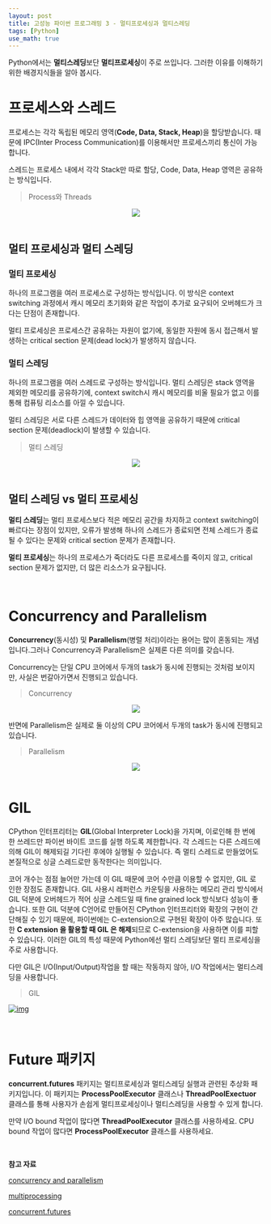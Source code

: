```yaml
---
layout: post
title: 고성능 파이썬 프로그래밍 3 - 멀티프로세싱과 멀티스레딩
tags: [Python]
use_math: true
---
```


Python에서는 **멀티스레딩**보단 **멀티프로세싱**이 주로 쓰입니다. 그러한 이유를 이해하기 위한 배경지식들을 알아 봅시다.

# 프로세스와 스레드

프로세스는 각각 독립된 메모리 영역(**Code, Data, Stack, Heap**)을 할당받습니다. 때문에 IPC(Inter Process Communication)를 이용해서만 프로세스끼리 통신이 가능합니다.

스레드는 프로세스 내에서 각각 Stack만 따로 할당, Code, Data, Heap 영역은 공유하는 방식입니다. 

> Process와 Threads

<center><img src="https://user-images.githubusercontent.com/31475037/103182666-9db27000-48f0-11eb-986a-23fa66954a74.png"></center>

<br>

## 멀티 프로세싱과 멀티 스레딩

### 멀티 프로세싱

하나의 프로그램을 여러 프로세스로 구성하는 방식입니다. 이 방식은 context switching 과정에서 캐시 메모리 초기화와 같은 작업이 추가로 요구되어 오버헤드가 크다는 단점이 존재합니다.

멀티 프로세싱은 프로세스간 공유하는 자원이 없기에, 동일한 자원에 동시 접근해서 발생하는 critical section 문제(dead lock)가 발생하지 않습니다.

### 멀티 스레딩

하나의 프로그램을 여러 스레드로 구성하는 방식입니다. 멀티 스레딩은 stack 영역을 제외한 메모리를 공유하기에, context switch시 캐시 메모리를 비울 필요가 없고 이를 통해 컴퓨팅 리소스를 아낄 수 있습니다. 

멀티 스레딩은 서로 다른 스레드가 데이터와 힙 영역을 공유하기 때문에 critical section 문제(deadlock)이 발생할 수 있습니다.

> 멀티 스레딩

<center><img src="https://user-images.githubusercontent.com/31475037/103182665-9c814300-48f0-11eb-8566-aeb4085748e9.png"></center>

<br>

## 멀티 스레딩 vs 멀티 프로세싱

**멀티 스레딩**는 멀티 프로세스보다 적은 메모리 공간을 차지하고 context switching이 빠르다는 장점이 있지만, 오류가 발생해 하나의 스레드가 종료되면 전체 스레드가 종료될 수 있다는 문제와 critical section 문제가 존재합니다.

**멀티 프로세싱**는 하나의 프로세스가 죽더라도 다른 프로세스를 죽이지 않고, critical section 문제가 없지만, 더 많은 리소스가 요구됩니다.

<br>

# Concurrency and Parallelism

**Concurrency**(동시성) 및 **Parallelism**(병렬 처리)이라는 용어는 많이 혼동되는 개념입니다.그러나 Concurrency과 Parallelism은 실제론 다른 의미를 갖습니다. 

Concurrency는 단일 CPU 코어에서 두개의 task가 동시에 진행되는 것처럼 보이지만, 사실은 번갈아가면서 진행되고 있습니다. 

> Concurrency

<center><img src="https://user-images.githubusercontent.com/31475037/103119579-4a091200-46b7-11eb-889e-18ad6c426dd4.png"></center>

반면에 Parallelism은 실제로 둘 이상의 CPU 코어에서 두개의 task가 동시에 진행되고 있습니다.  

> Parallelism

<center><img src="https://user-images.githubusercontent.com/31475037/103119580-4aa1a880-46b7-11eb-9e63-30abea28f786.png"></center>

<br>

# GIL

CPython 인터프리터는 **GIL**(Global Interpreter Lock)을 가지며, 이로인해 한 번에 한 쓰레드만 파이썬 바이트 코드를 실행 하도록 제한합니다. 각 스레드는 다른 스레드에 의해 GIL이  해제되길 기다린 후에야 실행될 수 있습니다. 즉 멀티 스레드로 만들었어도 본질적으로 싱글 스레드로만 동작한다는 의미입니다.

코어 개수는 점점 늘어만 가는데 이 GIL 때문에 코어 수만큼 이용할 수 없지만, GIL 로 인한  장점도 존재합니다. GIL 사용시 레퍼런스 카운팅을 사용하는 메모리 관리 방식에서 GIL 덕분에 오버헤드가 적어 싱글 스레드일 때 fine grained lock 방식보다 성능이 좋습니다. 또한 GIL 덕분에 C언어로 만들어진 CPython 인터프리터와 확장의 구현이 간단해질 수 있기 때문에, 파이썬에는 C-extension으로 구현된 확장이 아주 많습니다. 또한 **C extension 을 활용할 때 GIL 은 해제**되므로 C-extension을 사용하면 이를 피할 수 있습니다. 이러한 GIL의 특성 때문에 Python에선 멀티 스레딩보단 멀티 프로세싱을 주로 사용합니다.

다만 GIL은 I/O(Input/Output)작업을 할 때는 작동하지 않아, I/O 작업에서는 멀티스레딩을 사용합니다.

> GIL

[![img](https://user-images.githubusercontent.com/31475037/100964055-239a0000-356b-11eb-90ac-b9db080c269b.png)](https://user-images.githubusercontent.com/31475037/100964055-239a0000-356b-11eb-90ac-b9db080c269b.png)

<br>

# Future 패키지

**concurrent.futures** 패키지는 멀티프로세싱과 멀티스레딩 실행과 관련된 추상화 패키지입니다. 이 패키지는 **ProcessPoolExecutor** 클래스나 **ThreadPoolExectuor** 클래스를 통해 사용자가 손쉽게 멀티프로세싱이나 멀티스레딩을 사용할 수 있게 합니다.

만약 I/O bound 작업이 많다면 **ThreadPoolExecutor** 클래스를 사용하세요. CPU bound 작업이 많다면 **ProcessPoolExecutor** 클래스를 사용하세요.

<br>

**참고 자료**

[concurrency and parallelism](http://tutorials.jenkov.com/java-concurrency/concurrency-vs-parallelism.html)

[multiprocessing](https://docs.python.org/ko/3/library/multiprocessing.html)

[concurrent.futures](https://docs.python.org/ko/3/library/multiprocessing.html)